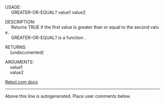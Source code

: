USAGE:  
&nbsp;&nbsp;&nbsp;&nbsp;&nbsp;GREATER-OR-EQUAL?&nbsp;value1&nbsp;value2&nbsp;  
  
DESCRIPTION:  
&nbsp;&nbsp;&nbsp;&nbsp;&nbsp;Returns&nbsp;TRUE&nbsp;if&nbsp;the&nbsp;first&nbsp;value&nbsp;is&nbsp;greater&nbsp;than&nbsp;or&nbsp;equal&nbsp;to&nbsp;the&nbsp;second&nbsp;value.  
&nbsp;&nbsp;&nbsp;&nbsp;&nbsp;GREATER-OR-EQUAL?&nbsp;is&nbsp;a&nbsp;function&nbsp;.  
  
RETURNS:  
&nbsp;&nbsp;&nbsp;&nbsp;(undocumented)  
  
ARGUMENTS:  
&nbsp;&nbsp;&nbsp;&nbsp;value1  
&nbsp;&nbsp;&nbsp;&nbsp;value2  

[Rebol.com docs](http://www.rebol.com/r3/docs/functions/greater-or-equal-q.html)
___
Above this line is autogenerated. Place user comments below.